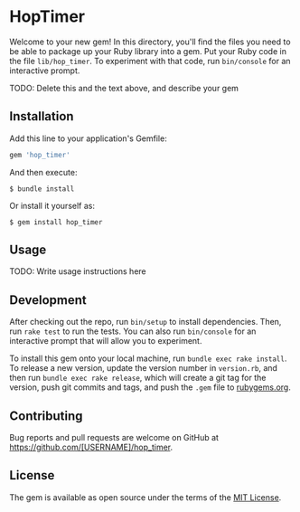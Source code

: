 # HopTimer

Welcome to your new gem! In this directory, you'll find the files you need to be able to package up your Ruby library into a gem. Put your Ruby code in the file `lib/hop_timer`. To experiment with that code, run `bin/console` for an interactive prompt.

TODO: Delete this and the text above, and describe your gem

## Installation

Add this line to your application's Gemfile:

```ruby
gem 'hop_timer'
```

And then execute:

    $ bundle install

Or install it yourself as:

    $ gem install hop_timer

## Usage

TODO: Write usage instructions here

## Development

After checking out the repo, run `bin/setup` to install dependencies. Then, run `rake test` to run the tests. You can also run `bin/console` for an interactive prompt that will allow you to experiment.

To install this gem onto your local machine, run `bundle exec rake install`. To release a new version, update the version number in `version.rb`, and then run `bundle exec rake release`, which will create a git tag for the version, push git commits and tags, and push the `.gem` file to [rubygems.org](https://rubygems.org).

## Contributing

Bug reports and pull requests are welcome on GitHub at https://github.com/[USERNAME]/hop_timer.


## License

The gem is available as open source under the terms of the [MIT License](https://opensource.org/licenses/MIT).
